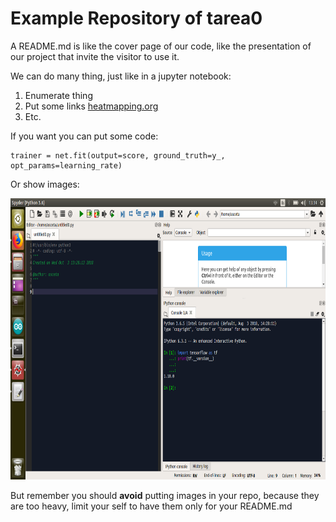 # Example Repository of tarea0

A README.md is like the cover page of our code, like the presentation of our project that invite the visitor to use it.

We can do many thing, just like in a jupyter notebook:

1. Enumerate thing
2. Put some links [heatmapping.org](http://heatmapping.org)
3. Etc.

If you want you can put some code:

	trainer = net.fit(output=score, ground_truth=y_, opt_params=learning_rate)

Or show images:

<img src="doc/tfExecution.png" width="900" height="450" />

But remember you should **avoid** putting images in your repo, because they are too heavy, limit your self to have them only for your README.md

